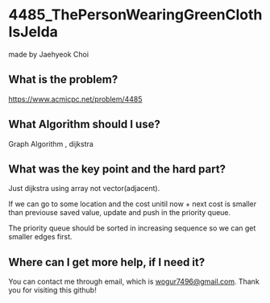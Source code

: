 # 4485_ThePersonWearingGreenClothIsJelda

made by Jaehyeok Choi

## What is the problem?

https://www.acmicpc.net/problem/4485

## What Algorithm should I use?

Graph Algorithm , dijkstra

## What was the key point and the hard part?

Just dijkstra using array not vector(adjacent).

If we can go to some location and the cost unitil now + next cost is smaller than previouse saved value, update and push in the priority queue.

The priority queue should be sorted in increasing sequence so we can get smaller edges first.

## Where can I get more help, if I need it?

You can contact me through email, which is wogur7496@gmail.com.
Thank you for visiting this github!
